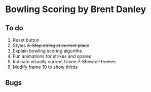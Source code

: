 # Bowling Scoring by Brent Danley

## To do
1. Reset button
2. Styles
~~3. Stop string at correct place~~
4. Explain bowling scoring algoriths
5. Fun animations for strikes and spares
6. Indicate visually current frame
~~7. Show all frames~~
8. Modify frame 10 to show thirds

## Bugs